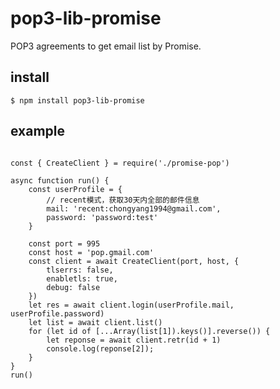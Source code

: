 # pop3-lib-promise
POP3 agreements to get email list by Promise.

## install

    $ npm install pop3-lib-promise

## example
```

const { CreateClient } = require('./promise-pop')

async function run() {
    const userProfile = {
        // recent模式，获取30天内全部的邮件信息
        mail: 'recent:chongyang1994@gmail.com',
        password: 'password:test'
    }

    const port = 995
    const host = 'pop.gmail.com'
    const client = await CreateClient(port, host, {
        tlserrs: false,
        enabletls: true,
        debug: false
    })
    let res = await client.login(userProfile.mail, userProfile.password)
    let list = await client.list()
    for (let id of [...Array(list[1]).keys()].reverse()) {
        let reponse = await client.retr(id + 1)
        console.log(reponse[2]);
    }
}
run()
```

